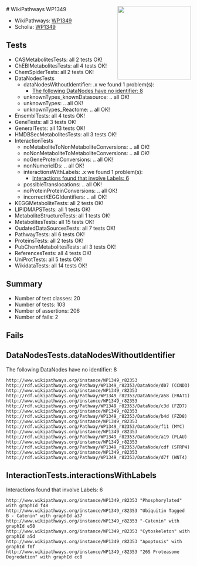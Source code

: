 <img style="float: right; width: 200px" src="https://upload.wikimedia.org/wikipedia/commons/thumb/8/83/Wplogo_with_text_500.png/640px-Wplogo_with_text_500.png" />
# WikiPathways WP1349

* WikiPathways: [WP1349](https://new.wikipathways.org/pathways/WP1349)
* Scholia: [WP1349](https://scholia.toolforge.org/wikipathways/WP1349)
## Tests
* CASMetabolitesTests: all 2 tests OK!
* ChEBIMetabolitesTests: all 4 tests OK!
* ChemSpiderTests: all 2 tests OK!
* DataNodesTests
    * dataNodesWithoutIdentifier: .x we found 1 problem(s):
        * [The following DataNodes have no identifier: 8](#d2d32fa7)
    * unknownTypes_knownDatasource: .. all OK!
    * unknownTypes: .. all OK!
    * unknownTypes_Reactome: .. all OK!
* EnsemblTests: all 4 tests OK!
* GeneTests: all 3 tests OK!
* GeneralTests: all 13 tests OK!
* HMDBSecMetabolitesTests: all 3 tests OK!
* InteractionTests
    * noMetaboliteToNonMetaboliteConversions: .. all OK!
    * noNonMetaboliteToMetaboliteConversions: .. all OK!
    * noGeneProteinConversions: .. all OK!
    * nonNumericIDs: .. all OK!
    * interactionsWithLabels: .x we found 1 problem(s):
        * [Interactions found that involve Labels: 6](#630d267d)
    * possibleTranslocations: .. all OK!
    * noProteinProteinConversions: .. all OK!
    * incorrectKEGGIdentifiers: .. all OK!
* KEGGMetaboliteTests: all 2 tests OK!
* LIPIDMAPSTests: all 1 tests OK!
* MetaboliteStructureTests: all 1 tests OK!
* MetabolitesTests: all 15 tests OK!
* OudatedDataSourcesTests: all 7 tests OK!
* PathwayTests: all 6 tests OK!
* ProteinsTests: all 2 tests OK!
* PubChemMetabolitesTests: all 3 tests OK!
* ReferencesTests: all 4 tests OK!
* UniProtTests: all 5 tests OK!
* WikidataTests: all 14 tests OK!


## Summary

* Number of test classes: 20
* Number of tests: 103
* Number of assertions: 206
* Number of fails: 2

## Fails

<a name="d2d32fa7" />

## DataNodesTests.dataNodesWithoutIdentifier

The following DataNodes have no identifier: 8
```
http://www.wikipathways.org/instance/WP1349_r82353 http://rdf.wikipathways.org/Pathway/WP1349_r82353/DataNode/d07 (CCND3)
http://www.wikipathways.org/instance/WP1349_r82353 http://rdf.wikipathways.org/Pathway/WP1349_r82353/DataNode/a58 (FRAT1)
http://www.wikipathways.org/instance/WP1349_r82353 http://rdf.wikipathways.org/Pathway/WP1349_r82353/DataNode/c3d (FZD7)
http://www.wikipathways.org/instance/WP1349_r82353 http://rdf.wikipathways.org/Pathway/WP1349_r82353/DataNode/b4d (FZD8)
http://www.wikipathways.org/instance/WP1349_r82353 http://rdf.wikipathways.org/Pathway/WP1349_r82353/DataNode/f11 (MYC)
http://www.wikipathways.org/instance/WP1349_r82353 http://rdf.wikipathways.org/Pathway/WP1349_r82353/DataNode/a19 (PLAU)
http://www.wikipathways.org/instance/WP1349_r82353 http://rdf.wikipathways.org/Pathway/WP1349_r82353/DataNode/cdf (SFRP4)
http://www.wikipathways.org/instance/WP1349_r82353 http://rdf.wikipathways.org/Pathway/WP1349_r82353/DataNode/d7f (WNT4)
```

<a name="630d267d" />

## InteractionTests.interactionsWithLabels

Interactions found that involve Labels: 6
```
http://www.wikipathways.org/instance/WP1349_r82353 "Phosphorylated" with graphId f48
http://www.wikipathways.org/instance/WP1349_r82353 "Ubiquitin Tagged
B - Catenin" with graphId a37
http://www.wikipathways.org/instance/WP1349_r82353 "-Catenin" with graphId e58
http://www.wikipathways.org/instance/WP1349_r82353 "Cytoskeleton" with graphId a5d
http://www.wikipathways.org/instance/WP1349_r82353 "Apoptosis" with graphId f0f
http://www.wikipathways.org/instance/WP1349_r82353 "26S Proteasome Degredation" with graphId cc8
```

